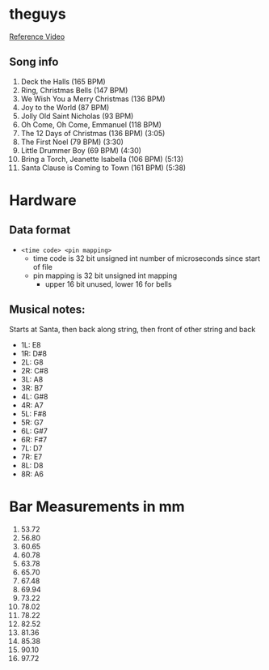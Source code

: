 # theguys

[Reference Video](https://www.youtube.com/watch?v=TSuWbGYCaJ4)

## Song info
1. Deck the Halls (165 BPM)
2. Ring, Christmas Bells (147 BPM)
3. We Wish You a Merry Christmas (136 BPM)
4. Joy to the World (87 BPM)
5. Jolly Old Saint Nicholas (93 BPM)
6. Oh Come, Oh Come, Emmanuel (118 BPM) 
7. The 12 Days of Christmas (136 BPM) (3:05)
8. The First Noel (79 BPM) (3:30)
9. Little Drummer Boy (69 BPM) (4:30)
10. Bring a Torch, Jeanette Isabella (106 BPM) (5:13)
11. Santa Clause is Coming to Town (161 BPM) (5:38)

# Hardware
## Data format
- `<time code> <pin mapping>`
	+ time code is 32 bit unsigned int number of microseconds since start of file
	+ pin mapping is 32 bit unsigned int mapping
		* upper 16 bit unused, lower 16 for bells

## Musical notes:
Starts at Santa, then back along string, then front of other string and back
- 1L: E8
- 1R: D#8
- 2L: G8
- 2R: C#8
- 3L: A8
- 3R: B7
- 4L: G#8
- 4R: A7
- 5L: F#8
- 5R: G7
- 6L: G#7
- 6R: F#7
- 7L: D7
- 7R: E7
- 8L: D8
- 8R: A6

# Bar Measurements in mm
1. 53.72
2. 56.80
3. 60.65
4. 60.78
5. 63.78
6. 65.70
7. 67.48
8. 69.94
9. 73.22 
10. 78.02
11. 78.22
12. 82.52
13. 81.36
14. 85.38
15. 90.10
16. 97.72
